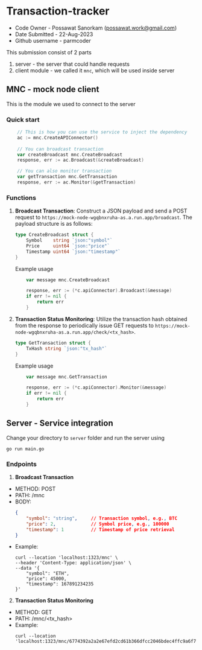 # Transaction-tracker
- Code Owner - Possawat Sanorkam (possawat.work@gmail.com)
- Date Submitted - 22-Aug-2023
- Github username - parmcoder

This submission consist of 2 parts
1. server - the server that could handle requests
2. client module - we called it `mnc`, which will be used inside server
## MNC - mock node client
This is the module we used to connect to the server

### Quick start
```go
    // This is how you can use the service to inject the dependency
	ac := mnc.CreateAPIConnector()
    
    // You can broadcast transaction
    var createBroadcast mnc.CreateBroadcast
    response, err := ac.Broadcast(&createBroadcast)

    // You can also monitor transaction 
	var getTransaction mnc.GetTransaction
	response, err := ac.Monitor(&getTransaction)
```
### Functions
1. **Broadcast Transaction**:
 Construct a JSON payload and send a POST request to `https://mock-node-wgqbnxruha-as.a.run.app/broadcast`. The payload structure is as follows:

    ```go
    type CreateBroadcast struct {
        Symbol    string `json:"symbol"`
        Price     uint64 `json:"price"`
        Timestamp uint64 `json:"timestamp"`
    }
    ```

    Example usage

    ```go
        var message mnc.CreateBroadcast

        response, err := (*c.apiConnector).Broadcast(&message)
        if err != nil {
            return err
        }
    ```

2. **Transaction Status Monitoring**: Utilize the transaction hash obtained from the response to periodically issue GET requests to `https://mock-node-wgqbnxruha-as.a.run.app/check/<tx_hash>`.

    ```go
    type GetTransaction struct {
	    TxHash string `json:"tx_hash"`
    }
    ```
    Example usage

    ```go
	    var message mnc.GetTransaction

	    response, err := (*c.apiConnector).Monitor(&message)
        if err != nil {
            return err
        }
    ```

## Server - Service integration
Change your directory to `server` folder and run the server using
```
go run main.go
```

### Endpoints
1. **Broadcast Transaction**
- METHOD: POST
- PATH: /mnc
- BODY:  
    ```json
    {
        "symbol": "string",     // Transaction symbol, e.g., BTC
        "price": 2,             // Symbol price, e.g., 100000
        "timestamp": 1          // Timestamp of price retrieval
    }
    ```
- Example:
    ```
    curl --location 'localhost:1323/mnc' \
    --header 'Content-Type: application/json' \
    --data '{
        "symbol": "ETH",
        "price": 45000,
        "timestamp": 167891234235
    }'
    ```
2. **Transaction Status Monitoring**
- METHOD: GET
- PATH: /mnc/<tx_hash>
- Example:
    ```
    curl --location 'localhost:1323/mnc/6774392a2a2e67efd2cd61b366dfcc2046bdec4ffc9a6f77ed98b88995f5f241'
    ```
